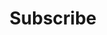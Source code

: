 ---
title: Subscribe
position_number: 1.1
parameters:
  - name:
    content:
content_markdown: |-
    To begin receiving feed messages, you must first send a subscribe message to the server indicating which channels and products to receive. This message is mandatory — you will be disconnected if no subscribe has been received within 5 seconds.
  
left_code_blocks:
  - code_block:
    title:
    language:
right_code_blocks:
  - code_block: |2-
        // Request
        {
          "type": "subscribe",
          "symbols": [
              "ETH-USD",
              "ETH-EUR"
          ],
          "channels": [
              "heartbeat",
              {
                "name": "klines",
                "symbols": [
                    "ETH-BTC",
                    "ETH-USD"
                ]
              }
          ]
        }
    title: Subscribe
    language: json
  - code_block: |2-
      // Request
      {
        "type": "unsubscribe",
        "symbols": [
            "ETH-USD",
            "ETH-EUR"
        ],
        "channels": ["klines"]
      }
    title: Unsubscribe
    language: json
---